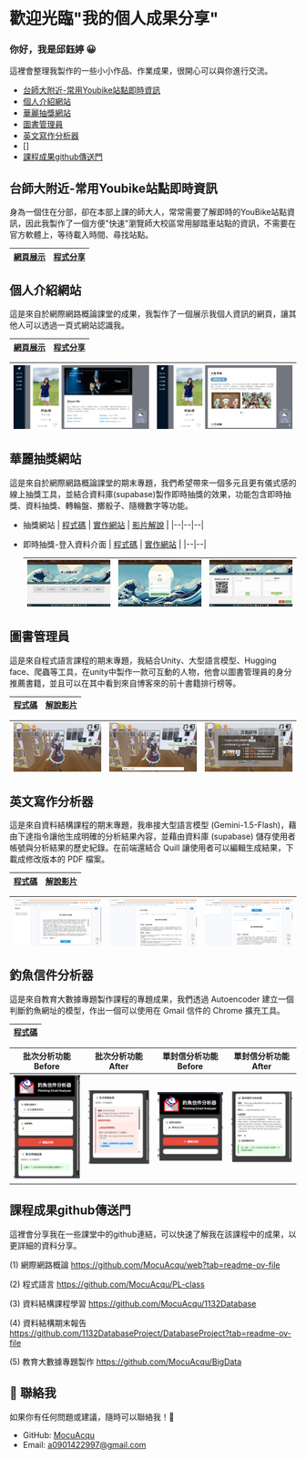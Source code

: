 # 歡迎光臨"我的個人成果分享"
### 你好，我是邱鈺婷 :grinning:
這裡會整理我製作的一些小小作品、作業成果，很開心可以與你進行交流。

- [台師大附近-常用Youbike站點即時資訊](#台師大附近-常用Youbike站點即時資訊)
- [個人介紹網站](#個人介紹網站)
- [華麗抽獎網站](#華麗抽獎網站)
- [圖書管理員](#圖書管理員)
- [英文寫作分析器](#英文寫作分析器)
- []
- [課程成果github傳送門](#課程成果github傳送門)

## 台師大附近-常用Youbike站點即時資訊
身為一個住在分部，卻在本部上課的師大人，常常需要了解即時的YouBike站點資訊，因此我製作了一個方便"快速"瀏覽師大校區常用腳踏車站點的資訊，不需要在官方軟體上，等待載入時間、尋找站點。

| [網頁展示](https://mocuacqu.github.io/ntnuYoubike/) | [程式分享](https://github.com/MocuAcqu/ntnuYoubike) |
|--|--|

## 個人介紹網站
這是來自於網際網路概論課堂的成果，我製作了一個展示我個人資訊的網頁，讓其他人可以透過一頁式網站認識我。

| [網頁展示](https://mocuacqu.github.io/personalWeb1/) | [程式分享](https://github.com/MocuAcqu/personalWeb1) |
|--|--|

 | ![image](個人網頁1.png) | ![image](個人網頁2.png) |
 |--|--|

## 華麗抽獎網站
這是來自於網際網路概論課堂的期末專題，我們希望帶來一個多元且更有儀式感的線上抽獎工具，並結合資料庫(supabase)製作即時抽獎的效果，功能包含即時抽獎、資料抽獎、轉輪盤、擲骰子、隨機數字等功能。

* 抽獎網站
  | [程式碼](https://github.com/MocuAcqu/1131Lottery) | [實作網站](https://mocuacqu.github.io/1131Lottery/) | [影片解說](https://youtu.be/E1m29F7tk0Y?si=4R1AmqkEFwFT91TD) |
  |--|--|--|
* 即時抽獎-登入資料介面
  | [程式碼](https://github.com/MocuAcqu/1131Lottery-users-signIn) | [實作網站](https://mocuacqu.github.io/1131Lottery-users-signIn/) |
  |--|--|

  | ![image](抽獎網站主頁.png) | ![image](登入資料頁面.png) | ![image](即時抽獎.png) |
  |--|--|--|

## 圖書管理員
這是來自程式語言課程的期末專題，我結合Unity、大型語言模型、Hugging face、爬蟲等工具，在unity中製作一款可互動的人物，他會以圖書管理員的身分推薦書籍，並且可以在其中看到來自博客來的前十書籍排行榜等。
  
 | [程式碼](https://github.com/MocuAcqu/NTNU_PL_Library) | [解說影片](https://youtu.be/Xl6CxgXtN0w) |
 |--|--|

 | ![image](莫奇1.png) | ![image](莫奇2.png) | ![image](互動說明.png) |
 |--|--|--|

## 英文寫作分析器
這是來自資料結構課程的期末專題，我串接大型語言模型 (Gemini-1.5-Flash)，藉由下達指令讓他生成明確的分析結果內容，並藉由資料庫 (supabase) 儲存使用者帳號與分析結果的歷史紀錄。在前端還結合 Quill 讓使用者可以編輯生成結果，下載成修改版本的 PDF 檔案。

 | [程式碼](https://github.com/1132DatabaseProject/DatabaseProject/blob/main/app.py) | [解說影片](https://youtu.be/VyQuufedhH8?si=USVLJQSPN4c72DH9) |
 |--|--|

 | ![image](英文分析_1.png) | ![image](英文分析_2.png) | ![image](英文分析_3.png) |
 |--|--|--|

## 釣魚信件分析器
這是來自教育大數據專題製作課程的專題成果，我們透過 Autoencoder 建立一個判斷釣魚網址的模型，作出一個可以使用在 Gmail 信件的 Chrome 擴充工具。

 | [程式碼](https://github.com/MocuAcqu/BigData/tree/main/extension) | 
 |--|

   | 批次分析功能 Before | 批次分析功能 After | 單封信分析功能 Before | 單封信分析功能 After |
  |:-:|:-:|:-:|:-:|
  |![image](https://github.com/MocuAcqu/BigData/blob/main/%E9%87%A3%E9%AD%9A1_1.png)|![image](https://github.com/MocuAcqu/BigData/blob/main/%E9%87%A3%E9%AD%9A1_2.png)|![image](https://github.com/MocuAcqu/BigData/blob/main/%E9%87%A3%E9%AD%9A2_1.png)|![image](https://github.com/MocuAcqu/BigData/blob/main/%E9%87%A3%E9%AD%9A2_2.png)|
 
## 課程成果github傳送門
這裡會分享我在一些課堂中的github連結，可以快速了解我在該課程中的成果，以更詳細的資料分享。

(1) 網際網路概論 https://github.com/MocuAcqu/web?tab=readme-ov-file

(2) 程式語言 https://github.com/MocuAcqu/PL-class

(3) 資料結構課程學習 https://github.com/MocuAcqu/1132Database

(4) 資料結構期末報告 https://github.com/1132DatabaseProject/DatabaseProject?tab=readme-ov-file

(5) 教育大數據專題製作 https://github.com/MocuAcqu/BigData


## 🤝 聯絡我
如果你有任何問題或建議，隨時可以聯絡我！💬

- GitHub: [MocuAcqu](https://github.com/MocuAcqu)
- Email: [a0901422997@gmail.com](mailto:a0901422997@gmail.com) 
